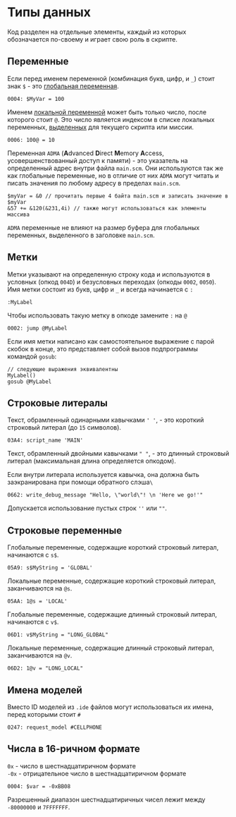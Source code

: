# Типы данных

Код разделен на отдельные элементы, каждый из которых обозначается по-своему и играет свою роль в скрипте.

## Переменные

Если перед именем переменной \(комбинация букв, цифр, и `_`\) стоит знак `$` - это [глобальная переменная](variables.md#globalnye-peremennye).

```text
0004: $MyVar = 100
```

Именем [локальной переменной](variables.md#lokalnye-peremennye) может быть только число, после которого стоит `@`.  Это число является индексом в списке локальных переменных, [выделенных](../scm-documentation/gta-limits.md) для текущего скрипта или миссии.

```text
0006: 100@ = 10
```

Переменная `ADMA` \(**A**dvanced **D**irect **M**emory **A**ccess, усовершенствованный доступ к памяти\) - это указатель на определенный адрес внутри файла `main.scm`. Они используются так же как глобальные переменные, но в отличие от них `ADMA` могут читать и писать значения по любому адресу в пределах `main.scm`. 

```text
$myVar = &0 // прочитать первые 4 байта main.scm и записать значение в $myVar
&57 += &120(&231,4i) // также могут использоваться как элементы массива
```

`ADMA` переменные не влияют на размер буфера для глобальных переменных, выделенного в заголовке `main.scm`.

## Метки

Метки указывают на определенную строку кода и используются в условных \(опкод `004D`\) и безусловных переходах \(опкоды `0002`, `0050`\). Имя метки состоит из букв, цифр и `_` и всегда начинается с `:`

```text
:MyLabel
```

Чтобы использовать такую метку в опкоде замените `:` на `@`

```text
0002: jump @MyLabel
```

Если имя метки написано как самостоятельное выражение с парой скобок в конце, это представляет собой вызов подпрограммы командой `gosub`:

```text
// следующие выражения эквивалентны
MyLabel()
gosub @MyLabel
```

## Строковые литералы

Текст,  обрамленный одинарными кавычками `' '`, - это короткий строковый литерал \(до `15` символов\).

```text
03A4: script_name 'MAIN'
```

Текст,  обрамленный двойными кавычками `" "`, - это длинный строковый литерал \(максимальная длина определяется опкодом\).

Если внутри литерала используется кавычка, она должна быть заэкранирована при помощи обратного слэша`\`

```text
0662: write_debug_message "Hello, \"world\"! \n 'Here we go!'"
```

Допускается использование пустых строк `''` или `""`.

## Строковые переменные

Глобальные переменные, содержащие короткий строковый литерал, начинаются с `s$`.

```text
05A9: s$MyString = 'GLOBAL'
```

Локальные переменные, содержащие короткий строковый литерал, заканчиваются на `@s`. 

```text
05AA: 1@s = 'LOCAL'
```

Глобальные переменные, содержащие длинный строковый литерал, начинаются с  `v$`. 

```text
06D1: v$MyString = "LONG_GLOBAL"
```

Локальные переменные, содержащие длинный строковый литерал, заканчиваются на `@v`. 

```text
06D2: 1@v = "LONG_LOCAL"
```

## Имена моделей

Вместо ID моделей из `.ide` файлов могут использоваться их имена, перед которыми стоит `#` 

```text
0247: request_model #CELLPHONE
```

## Числа в 16-ричном формате

`0x` - число в шестнадцатиричном формате  
`-0x` - отрицательное число в шестнадцатиричном формате

```text
0004: $var = -0xBB08
```

Разрешенный диапазон шестнадцатиричных чисел лежит между `-80000000` и `7FFFFFFF`.

